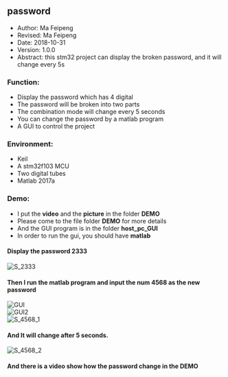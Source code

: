 ## password
- Author: Ma Feipeng
- Revised: Ma Feipeng
- Date: 2018-10-31
- Version: 1.0.0
- Abstract: this stm32 project can display the broken password, and it will change every 5s
### Function:
- Display the password which has 4 digital
- The password will be broken into two parts
- The combination mode will change every 5 seconds
- You can change the password by a matlab program
- A GUI to control the project
### Environment:
- Keil
- A stm32f103 MCU
- Two digital tubes
- Matlab 2017a
### Demo:
 - I put the **video** and the **picture** in the folder **DEMO**  
 - Please come to the file folder **DEMO** for more details  
- And the GUI program is in the folder **host_pc_GUI**  
- In order to run the gui, you should have **matlab**
#### Display the password 2333
![S_2333](https://github.com/SYSU-AERO-SWIFT/tutorial_2018/tree/马飞鹏/task_submit/feipeng马飞鹏/project/project_1/digital_password/DEMO/S_2333.JPG)

  

#### Then I run the matlab program and input the num **4568** as the new password
![GUI](https://github.com/SYSU-AERO-SWIFT/tutorial_2018/tree/马飞鹏/task_submit/feipeng马飞鹏/project/project_1/digital_password/DEMO/GUI.JPG)  
![GUI2](https://github.com/SYSU-AERO-SWIFT/tutorial_2018/tree/马飞鹏/task_submit/feipeng马飞鹏/project/project_1/digital_password/DEMO/GUI2.JPG)  
![S_4568_1](https://github.com/SYSU-AERO-SWIFT/tutorial_2018/tree/马飞鹏/task_submit/feipeng马飞鹏/project/project_1/digital_password/DEMO/S_4568_1.JPG)

  


#### And It will change after 5 seconds.
![S_4568_2](https://github.com/SYSU-AERO-SWIFT/tutorial_2018/tree/马飞鹏/task_submit/feipeng马飞鹏/project/project_1/digital_password/DEMO/S_4568_2.JPG)

  

#### And there is a video show how the password change in the DEMO


